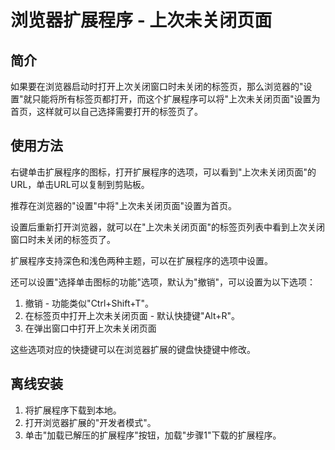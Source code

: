 # 浏览器扩展程序 - 上次未关闭页面

## 简介

如果要在浏览器启动时打开上次关闭窗口时未关闭的标签页，那么浏览器的"设置"就只能将所有标签页都打开，而这个扩展程序可以将"上次未关闭页面"设置为首页，这样就可以自己选择需要打开的标签页了。

## 使用方法

右键单击扩展程序的图标，打开扩展程序的选项，可以看到"上次未关闭页面"的URL，单击URL可以复制到剪贴板。

推荐在浏览器的"设置"中将"上次未关闭页面"设置为首页。

设置后重新打开浏览器，就可以在"上次未关闭页面"的标签页列表中看到上次关闭窗口时未关闭的标签页了。

扩展程序支持深色和浅色两种主题，可以在扩展程序的选项中设置。

还可以设置"选择单击图标的功能"选项，默认为"撤销"，可以设置为以下选项：

1. 撤销 - 功能类似"Ctrl+Shift+T"。
2. 在标签页中打开上次未关闭页面 - 默认快捷键"Alt+R"。
3. 在弹出窗口中打开上次未关闭页面

这些选项对应的快捷键可以在浏览器扩展的键盘快捷键中修改。

## 离线安装

1. 将扩展程序下载到本地。
2. 打开浏览器扩展的"开发者模式"。
3. 单击"加载已解压的扩展程序"按钮，加载"步骤1"下载的扩展程序。
